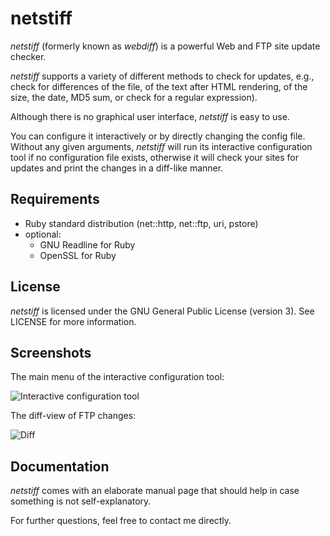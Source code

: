 # netstiff

*netstiff* (formerly known as *webdiff*) is a powerful Web and FTP site
update checker.

*netstiff* supports a variety of different methods to check for updates,
e.g., check for differences of the file, of the text after HTML rendering,
of the size, the date, MD5 sum, or check for a regular expression).

Although there is no graphical user interface, *netstiff* is easy to use.

You can configure it interactively or by directly changing the config
file. Without any given arguments, *netstiff* will run its interactive
configuration tool if no configuration file exists, otherwise it will
check your sites for updates and print the changes in a diff-like manner.

## Requirements

  * Ruby standard distribution (net::http, net::ftp, uri, pstore)
  * optional:
    * GNU Readline for Ruby
    * OpenSSL for Ruby

## License

*netstiff* is licensed under the GNU General Public License (version 3).
See LICENSE for more information.

## Screenshots

The main menu of the interactive configuration tool:

![Interactive configuration tool](http://pkqs.net/~sbeyer/btwoftheday/pic/20070621a.png)

The diff-view of FTP changes:

![Diff](http://pkqs.net/~sbeyer/btwoftheday/pic/20070621c.png)

## Documentation

*netstiff* comes with an elaborate manual page that should help in case
something is not self-explanatory.

For further questions, feel free to contact me directly.
